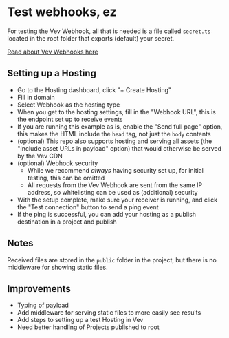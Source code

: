 # Test webhooks, ez

For testing the Vev Webhook, all that is needed is a file called `secret.ts` located in the root folder that exports (default) your secret.

[Read about Vev Webhooks here](https://help.vev.design/hosting/custom/webhook)

## Setting up a Hosting
* Go to the Hosting dashboard, click "+ Create Hosting"
* Fill in domain
* Select Webhook as the hosting type
* When you get to the hosting settings, fill in the "Webhook URL", this is the endpoint set up to receive events
* If you are running this example as is, enable the "Send full page" option, this makes the HTML include the `head` tag, not just the `body` contents
* (optional) This repo also supports hosting and serving all assets (the "Include asset URLs in payload" option) that would otherwise be served by the Vev CDN
* (optional) Webhook security
  * While we recommend *always* having security set up, for initial testing, this can be omitted
  * All requests from the Vev Webhook are sent from the same IP address, so whitelisting can be used as (additional) security
* With the setup complete, make sure your receiver is running, and click the "Test connection" button to send a ping event
* If the ping is successful, you can add your hosting as a publish destination in a project and publish

## Notes

Received files are stored in the `public` folder in the project, but there is no middleware for showing static files.

## Improvements

* Typing of payload
* Add middleware for serving static files to more easily see results
* Add steps to setting up a test Hosting in Vev
* Need better handling of Projects published to root
